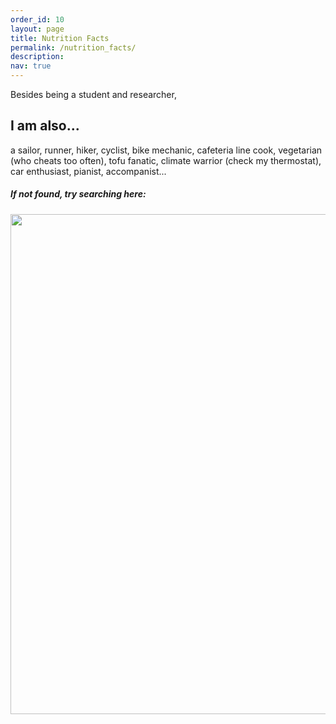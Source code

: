 ```yaml
---
order_id: 10
layout: page
title: Nutrition Facts
permalink: /nutrition_facts/
description: 
nav: true
---
```

Besides being a student and researcher, 
## I am also...
a sailor, runner, hiker, cyclist, bike mechanic, cafeteria line cook, vegetarian 
(who cheats too often), tofu fanatic, climate warrior (check my thermostat), 
car enthusiast, pianist, accompanist...


##### If not found, try searching here:
<p align="center">
<img style="float: middle;" width="800" src="https://yxie20.github.io/assets/img/findme.png">
<p/>